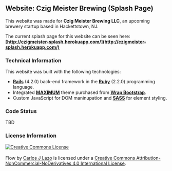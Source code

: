 ## Website: Czig Meister Brewing (Splash Page)

This website was made for **Czig Meister Brewing LLC**, an upcoming brewery startup based in Hackettstown, NJ.

The current splash page for this website can be seen here:
**[http://czigmeister-splash.herokuapp.com/](http://czigmeister-splash.herokuapp.com/)**

### Technical Information

This website was built with the following technologies:

- **[Rails](http://rubyonrails.org/)** (4.2.0) back-end framework in the **[Ruby](www.ruby.org)** (2.2.0) programming language.
- Integrated **[MAXIMUM](https://wrapbootstrap.com/theme/maximum-all-in-one-theme-WB0KXJ1T2)** theme purchased from **[Wrap Bootstrap](http://wrapbootstrap.com)**.
- Custom JavaScript for DOM maninupation and **[SASS](http://sass-lang.com/)** for element styling.

### Code Status

TBD

### License Information

<a rel="license" href="http://creativecommons.org/licenses/by-nc-nd/4.0/deed.en_US"><img alt="Creative Commons License" style="border-width:0" src="http://i.creativecommons.org/l/by-nc-nd/4.0/88x31.png" /></a><br /><br /><span xmlns:dct="http://purl.org/dc/terms/" property="dct:title">Flow</span> by <a xmlns:cc="http://creativecommons.org/ns#" href="https://github.com/CarlosPlusPlus/web-Flow" property="cc:attributionName" rel="cc:attributionURL">Carlos J Lazo</a> is licensed under a <a rel="license" href="http://creativecommons.org/licenses/by-nc-nd/4.0/deed.en_US">Creative Commons Attribution-NonCommercial-NoDerivatives 4.0 International License</a>.
